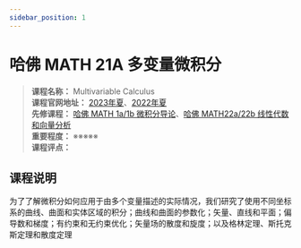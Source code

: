 ```yaml
---
sidebar_position: 1
---
```


# 哈佛 MATH 21A 多变量微积分

>**课程名称：** Multivariable Calculus       
**课程官网地址：** [2023年夏](https://people.math.harvard.edu/~knill/teaching/summer2023/index.html)、[2022年夏](https://people.math.harvard.edu/~knill/teaching/summer2022/index.html)           
**先修课程：** [哈佛 MATH 1a/1b  微积分导论](https://hackway.org/docs/math/basic/calculus/math1ab)、[哈佛 MATH22a/22b 线性代数和向量分析](https://hackway.org/docs/math/basic/linearalgebra/math22ab)        
**重要程度：** ※※※※※  
**课程评点：** 

## 课程说明
为了了解微积分如何应用于由多个变量描述的实际情况，我们研究了使用不同坐标系的曲线、曲面和实体区域的积分；曲线和曲面的参数化；矢量、直线和平面；偏导数和梯度；有约束和无约束优化；矢量场的散度和旋度；以及格林定理、斯托克斯定理和散度定理
